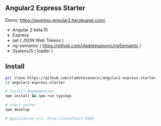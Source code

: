 ## Angular2 Express Starter

Demo: https://express-angular2.herokuapp.com/

- Angular 2 beta.15
- Express
- jwt ( JSON Web Tokens )
- ng-semantic ( https://github.com/vladotesanovic/ngSemantic )
- SystemJS ( loader )

## Install
```bash
git clone https://github.com/vladotesanovic/angular2-express-starter
cd angular2-express-starter

# Install dependencies
npm install && npm run typings

# start server
npm develop

# Applciation url: http://localhost:3000
```